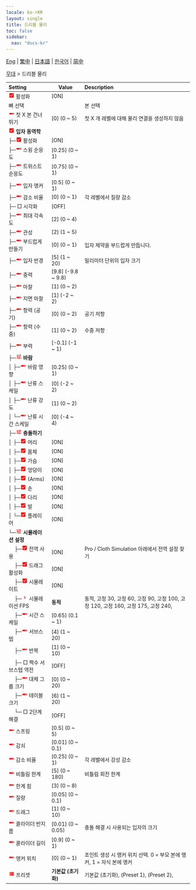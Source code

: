 ```yaml
---
locale: ko-rKR
layout: single
title: 드리블 물리
toc: false
sidebar:
  nav: "docs-kr"
---
```

[Eng](/dancexr/menu/2025.4/stage/cloth_physics) | [繁中](/tw/dancexr/menu/2025.4/stage/cloth_physics) | [日本語](/jp/dancexr/menu/2025.4/stage/cloth_physics) | [한국어](/kr/dancexr/menu/2025.4/stage/cloth_physics) | [简中](/zh/dancexr/menu/2025.4/stage/cloth_physics)

[무대](../menu#무대) > 드리블 물리



| Setting | Value | Description |
| :--- | --- | :--- |
| <img src="/images/icon/ic_check_on.png" alt="check on icon"/> 활성화| [ON] | 
|  뼈 선택|| 본 선택
| <img src="/images/icon/ic_slider.png" alt="slider icon"/> 첫 X 본 건너뛰기| [0] (0 ~ 5) | 첫 X 개 레벨에 대해 물리 연결을 생성하지 않음
| <img src="/images/icon/ic_check_on.png" alt="check on icon"/> <b>입자 동역학</b>| | 
| ├─<img src="/images/icon/ic_check_on.png" alt="check on icon"/> 활성화| [ON] | 
| ├─<img src="/images/icon/ic_slider.png" alt="slider icon"/> 스윙 순응도| [0.25] (0 ~ 1) | 
| ├─<img src="/images/icon/ic_slider.png" alt="slider icon"/> 트위스트 순응도| [0.75] (0 ~ 1) | 
| ├─<img src="/images/icon/ic_slider.png" alt="slider icon"/> 입자 앵커| [0.5] (0 ~ 1) | 
| ├─<img src="/images/icon/ic_slider.png" alt="slider icon"/> 감소 비율| [0] (0 ~ 1) | 각 레벨에서 질량 감소
| ├─ □ 시각화| [OFF] | 
| ├─<img src="/images/icon/ic_slider.png" alt="slider icon"/> 최대 각속도| [2] (0 ~ 4) | 
| ├─<img src="/images/icon/ic_slider.png" alt="slider icon"/> 관성| [2] (1 ~ 5) | 
| ├─<img src="/images/icon/ic_slider.png" alt="slider icon"/> 부드럽게 만들기| [0] (0 ~ 1) | 입자 제약을 부드럽게 만듭니다.
| ├─<img src="/images/icon/ic_slider.png" alt="slider icon"/> 입자 반경| [5] (1 ~ 20) | 밀리미터 단위의 입자 크기
| ├─<img src="/images/icon/ic_slider.png" alt="slider icon"/> 중력| [9.8] (-9.8 ~ 9.8) | 
| ├─<img src="/images/icon/ic_slider.png" alt="slider icon"/> 마찰| [1] (0 ~ 2) | 
| ├─<img src="/images/icon/ic_slider.png" alt="slider icon"/> 지면 마찰| [1] (-2 ~ 2) | 
| ├─<img src="/images/icon/ic_slider.png" alt="slider icon"/> 항력 (공기)| [0] (0 ~ 2) | 공기 저항
| ├─<img src="/images/icon/ic_slider.png" alt="slider icon"/> 항력 (수중)| [1] (0 ~ 2) | 수중 저항
| ├─<img src="/images/icon/ic_slider.png" alt="slider icon"/> 부력| [-0.1] (-1 ~ 1) | 
| ├─<img src="/images/icon/ic_tune.png" alt="tune icon"/> <b>바람</b>| | 
| │ ├─<img src="/images/icon/ic_slider.png" alt="slider icon"/> 바람 영향| [0.25] (0 ~ 1) | 
| │ ├─<img src="/images/icon/ic_slider.png" alt="slider icon"/> 난류 스케일| [0] (-2 ~ 2) | 
| │ ├─<img src="/images/icon/ic_slider.png" alt="slider icon"/> 난류 강도| [1] (0 ~ 2) | 
| │ └─<img src="/images/icon/ic_slider.png" alt="slider icon"/> 난류 시간 스케일| [0] (-4 ~ 4) | 
| ├─<img src="/images/icon/ic_tune.png" alt="tune icon"/> <b>충돌하기</b>| | 
| │ ├─<img src="/images/icon/ic_check_on.png" alt="check on icon"/> 머리| [ON] | 
| │ ├─<img src="/images/icon/ic_check_on.png" alt="check on icon"/> 몸체| [ON] | 
| │ ├─<img src="/images/icon/ic_check_on.png" alt="check on icon"/> 가슴| [ON] | 
| │ ├─<img src="/images/icon/ic_check_on.png" alt="check on icon"/> 엉덩이| [ON] | 
| │ ├─<img src="/images/icon/ic_check_on.png" alt="check on icon"/> (Arms)| [ON] | 
| │ ├─<img src="/images/icon/ic_check_on.png" alt="check on icon"/> 손| [ON] | 
| │ ├─<img src="/images/icon/ic_check_on.png" alt="check on icon"/> 다리| [ON] | 
| │ ├─<img src="/images/icon/ic_check_on.png" alt="check on icon"/> 발| [ON] | 
| │ └─<img src="/images/icon/ic_check_on.png" alt="check on icon"/> 플레이어| [ON] | 
| └─<img src="/images/icon/ic_tune.png" alt="tune icon"/> <b>시뮬레이션 설정</b>| | 
| <img src="/images/icon/ic_space.png"/>├─<img src="/images/icon/ic_check_on.png" alt="check on icon"/> 전역 사용| [ON] | Pro / Cloth Simulation 아래에서 전역 설정 찾기
| <img src="/images/icon/ic_space.png"/>├─<img src="/images/icon/ic_check_on.png" alt="check on icon"/> 드래그 활성화| [ON] | 
| <img src="/images/icon/ic_space.png"/>├─<img src="/images/icon/ic_check_on.png" alt="check on icon"/> 시뮬레이트| [ON] | 
| <img src="/images/icon/ic_space.png"/>├─<img src="/images/icon/ic_chevron.png" alt="chevron icon"/> 시뮬레이션 FPS| **동적** | 동적, 고정 30, 고정 60, 고정 90, 고정 100, 고정 120, 고정 160, 고정 175, 고정 240,  |
| <img src="/images/icon/ic_space.png"/>├─<img src="/images/icon/ic_slider.png" alt="slider icon"/> 시간 스케일| [0.65] (0.1 ~ 1) | 
| <img src="/images/icon/ic_space.png"/>├─<img src="/images/icon/ic_slider.png" alt="slider icon"/> 서브스텝| [4] (1 ~ 20) | 
| <img src="/images/icon/ic_space.png"/>├─<img src="/images/icon/ic_slider.png" alt="slider icon"/> 반복| [1] (0 ~ 10) | 
| <img src="/images/icon/ic_space.png"/>├─ □ 짝수 서브스텝 역전| [OFF] | 
| <img src="/images/icon/ic_space.png"/>├─<img src="/images/icon/ic_slider.png" alt="slider icon"/> 대체 그룹 크기| [0] (0 ~ 20) | 
| <img src="/images/icon/ic_space.png"/>├─<img src="/images/icon/ic_slider.png" alt="slider icon"/> 테이블 크기| [6] (1 ~ 20) | 
| <img src="/images/icon/ic_space.png"/>└─ □ 2단계 해결| [OFF] | 
| <img src="/images/icon/ic_slider.png" alt="slider icon"/> 스프링| [0.5] (0 ~ 5) | 
| <img src="/images/icon/ic_slider.png" alt="slider icon"/> 감쇠| [0.01] (0 ~ 0.1) | 
| <img src="/images/icon/ic_slider.png" alt="slider icon"/> 감소 비율| [0.25] (0 ~ 1) | 각 레벨에서 강성 감소
| <img src="/images/icon/ic_slider.png" alt="slider icon"/> 비틀림 한계| [5] (0 ~ 180) | 비틀림 회전 한계
| <img src="/images/icon/ic_slider.png" alt="slider icon"/> 한계 힘| [3] (0 ~ 8) | 
| <img src="/images/icon/ic_slider.png" alt="slider icon"/> 질량| [0.05] (0 ~ 0.1) | 
| <img src="/images/icon/ic_slider.png" alt="slider icon"/> 드래그| [1] (0 ~ 10) | 
| <img src="/images/icon/ic_slider.png" alt="slider icon"/> 콜라이더 반지름| [0.01] (0 ~ 0.05) | 충돌 해결 시 사용되는 입자의 크기
| <img src="/images/icon/ic_slider.png" alt="slider icon"/> 콜라이더 길이| [0.9] (0 ~ 1) | 
| <img src="/images/icon/ic_slider.png" alt="slider icon"/> 앵커 위치| [0] (0 ~ 1) | 조인트 생성 시 앵커 위치 선택. 0 = 부모 본에 앵커, 1 = 자식 본에 앵커
| <img src="/images/icon/ic_list.png" alt="list icon"/> 프리셋| **기본값 (초기화)** | 기본값 (초기화), (Preset 1), (Preset 2),  |
